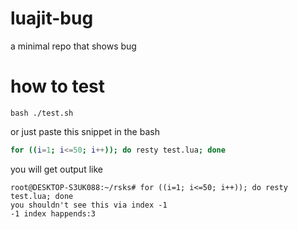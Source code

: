 # luajit-bug
a minimal repo that shows bug

# how to test
```
bash ./test.sh
```
or just paste this snippet in the bash
```sh
for ((i=1; i<=50; i++)); do resty test.lua; done
```
you will get output like
```
root@DESKTOP-S3UK088:~/rsks# for ((i=1; i<=50; i++)); do resty test.lua; done
you shouldn't see this via index -1
-1 index happends:3
```
